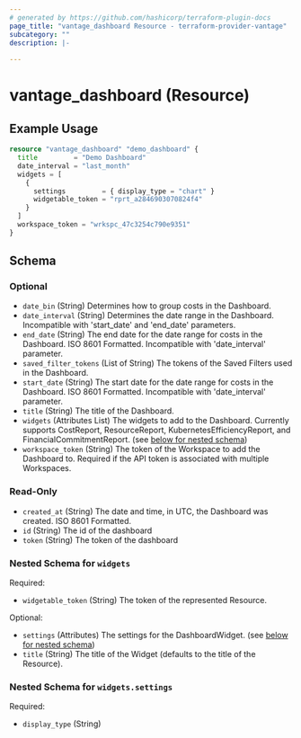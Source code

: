 ```yaml
---
# generated by https://github.com/hashicorp/terraform-plugin-docs
page_title: "vantage_dashboard Resource - terraform-provider-vantage"
subcategory: ""
description: |-
  
---
```


# vantage_dashboard (Resource)



## Example Usage

```terraform
resource "vantage_dashboard" "demo_dashboard" {
  title         = "Demo Dashboard"
  date_interval = "last_month"
  widgets = [
    {
      settings         = { display_type = "chart" }
      widgetable_token = "rprt_a2846903070824f4"
    }
  ]
  workspace_token = "wrkspc_47c3254c790e9351"
}
```

<!-- schema generated by tfplugindocs -->
## Schema

### Optional

- `date_bin` (String) Determines how to group costs in the Dashboard.
- `date_interval` (String) Determines the date range in the Dashboard. Incompatible with 'start_date' and 'end_date' parameters.
- `end_date` (String) The end date for the date range for costs in the Dashboard. ISO 8601 Formatted. Incompatible with 'date_interval' parameter.
- `saved_filter_tokens` (List of String) The tokens of the Saved Filters used in the Dashboard.
- `start_date` (String) The start date for the date range for costs in the Dashboard. ISO 8601 Formatted. Incompatible with 'date_interval' parameter.
- `title` (String) The title of the Dashboard.
- `widgets` (Attributes List) The widgets to add to the Dashboard. Currently supports CostReport, ResourceReport, KubernetesEfficiencyReport, and FinancialCommitmentReport. (see [below for nested schema](#nestedatt--widgets))
- `workspace_token` (String) The token of the Workspace to add the Dashboard to. Required if the API token is associated with multiple Workspaces.

### Read-Only

- `created_at` (String) The date and time, in UTC, the Dashboard was created. ISO 8601 Formatted.
- `id` (String) The id of the dashboard
- `token` (String) The token of the dashboard

<a id="nestedatt--widgets"></a>
### Nested Schema for `widgets`

Required:

- `widgetable_token` (String) The token of the represented Resource.

Optional:

- `settings` (Attributes) The settings for the DashboardWidget. (see [below for nested schema](#nestedatt--widgets--settings))
- `title` (String) The title of the Widget (defaults to the title of the Resource).

<a id="nestedatt--widgets--settings"></a>
### Nested Schema for `widgets.settings`

Required:

- `display_type` (String)


